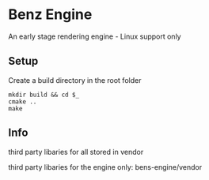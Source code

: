 # Benz Engine

An early stage rendering engine - Linux support only

## Setup

Create a build directory in the root folder

	mkdir build && cd $_
	cmake ..
	make

## Info

third party libaries for all stored in vendor

third party libaries for the engine only: bens-engine/vendor
